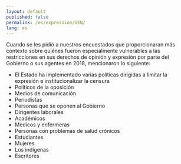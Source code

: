 ```yaml
---
layout: default
published: false
permalink: /es/expression/VEN/
lang: es
---
```


Cuando se les pidió a nuestros encuestados que proporcionaran más contexto sobre quiénes fueron especialmente vulnerables a las restricciones en sus derechos de opinión y expresión por parte del Gobierno o sus agentes en 2018, mencionaron lo siguiente:
-	El Estado ha implementado varias políticas dirigidas a limitar la expresión e institucionalizar la censura
-	Políticos de la oposición
-	Medios de comunicación
-	Periodistas
-	Personas que se oponen al Gobierno
-	Dirigentes laborales
-	Académicos
-	Medicos y enfermeras
-	Personas con problemas de salud crónicos
-	Estudiantes
-	Mujeres
-	Los indígenas
-	Escritores

